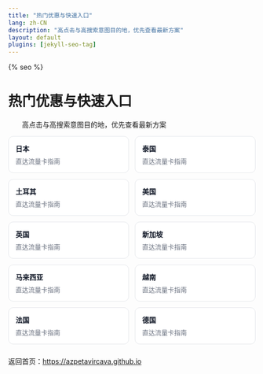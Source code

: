 ```yaml
---
title: "热门优惠与快速入口"
lang: zh-CN
description: "高点击与高搜索意图目的地，优先查看最新方案"
layout: default
plugins: [jekyll-seo-tag]
---
```


{% seo %}
<style>.cards{display:grid;grid-template-columns:repeat(auto-fit,minmax(180px,1fr));gap:12px;margin:10px 0 24px;} .card{display:block;border:1px solid #e5e7eb;border-radius:10px;padding:14px;text-decoration:none;background:#fff;transition:box-shadow .2s;} .card:hover{box-shadow:0 6px 16px rgba(0,0,0,.08);} .card-title{font-weight:600;color:#111827;margin-bottom:6px;} .card-desc{color:#6b7280;font-size:13px;}</style>
# 热门优惠与快速入口

　　高点击与高搜索意图目的地，优先查看最新方案

<div class="cards">
<a class="card" href="https://azpetavircava.github.io/japan-data-plans"><div class="card-title">日本</div><div class="card-desc">直达流量卡指南</div></a>
<a class="card" href="https://azpetavircava.github.io/thailand-data-plans"><div class="card-title">泰国</div><div class="card-desc">直达流量卡指南</div></a>
<a class="card" href="https://azpetavircava.github.io/turkey-data-plans"><div class="card-title">土耳其</div><div class="card-desc">直达流量卡指南</div></a>
<a class="card" href="https://azpetavircava.github.io/united-states-data-plans"><div class="card-title">美国</div><div class="card-desc">直达流量卡指南</div></a>
<a class="card" href="https://azpetavircava.github.io/united-kingdom-data-plans"><div class="card-title">英国</div><div class="card-desc">直达流量卡指南</div></a>
<a class="card" href="https://azpetavircava.github.io/singapore-data-plans"><div class="card-title">新加坡</div><div class="card-desc">直达流量卡指南</div></a>
<a class="card" href="https://azpetavircava.github.io/malaysia-data-plans"><div class="card-title">马来西亚</div><div class="card-desc">直达流量卡指南</div></a>
<a class="card" href="https://azpetavircava.github.io/vietnam-data-plans"><div class="card-title">越南</div><div class="card-desc">直达流量卡指南</div></a>
<a class="card" href="https://azpetavircava.github.io/france-data-plans"><div class="card-title">法国</div><div class="card-desc">直达流量卡指南</div></a>
<a class="card" href="https://azpetavircava.github.io/germany-data-plans"><div class="card-title">德国</div><div class="card-desc">直达流量卡指南</div></a>
</div>

返回首页：https://azpetavircava.github.io